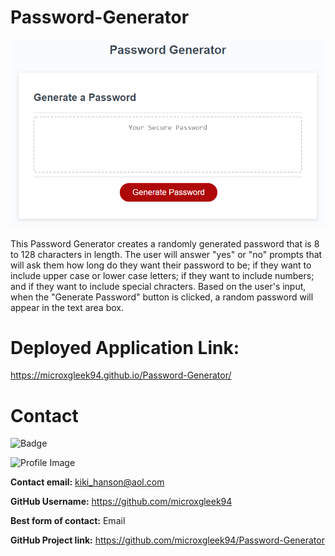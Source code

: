 # Password-Generator
![Employee Tracker](/Assets/03-javascript-homework-demo.png)

This Password Generator creates a randomly generated password that is 8 to 128 characters in length. The user will answer "yes" or "no" prompts that will ask them how long do they want their password to be; if they want to include upper case or lower case letters; if they want to include numbers; and if they want to include special chracters. Based on the user's input, when the "Generate Password" button is clicked, a random password will appear in the text area box.

# Deployed Application Link:
https://microxgleek94.github.io/Password-Generator/

# Contact
  
![Badge](https://img.shields.io/badge/Github-microxgleek94-green) 
  
![Profile Image](https://github.com/microxgleek94.png?size=200)
  
**Contact email:** kiki_hanson@aol.com
  
**GitHub Username:**  https://github.com/microxgleek94
  
**Best form of contact:** Email
  
**GitHub Project link:** https://github.com/microxgleek94/Password-Generator
